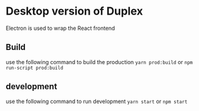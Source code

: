 # Desktop version of Duplex

Electron is used to wrap the React frontend

## Build
use the following command to build the production
`yarn prod:build` or `npm run-script prod:build`

## development
use the following command to run development
`yarn start` or `npm start`